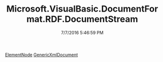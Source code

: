 ﻿---
title: Microsoft.VisualBasic.DocumentFormat.RDF.DocumentStream
date: 7/7/2016 5:46:59 PM
---

[ElementNode](T-Microsoft.VisualBasic.DocumentFormat.RDF.DocumentStream.ElementNode.html)
[GenericXmlDocument](T-Microsoft.VisualBasic.DocumentFormat.RDF.DocumentStream.GenericXmlDocument.html)
